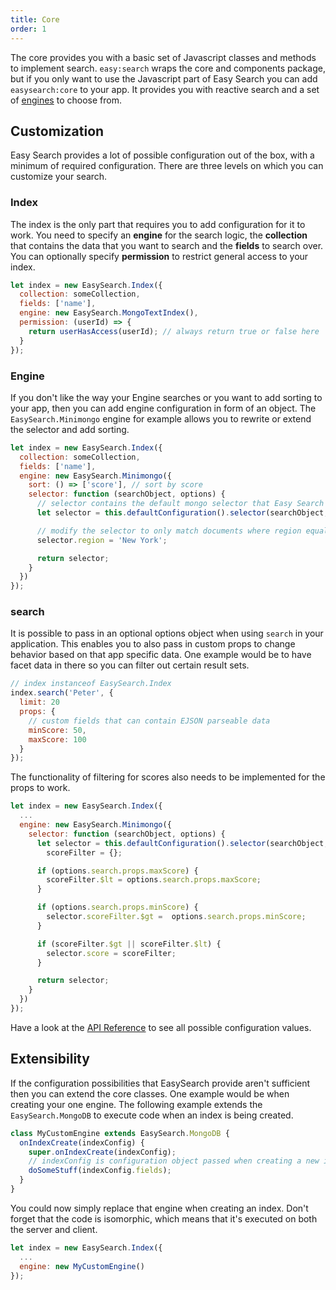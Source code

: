 ```yaml
---
title: Core
order: 1
---
```


The core provides you with a basic set of Javascript classes and methods to implement search. `easy:search` wraps the core and components package, but if
you only want to use the Javascript part of Easy Search you can add `easysearch:core` to your app. It provides you with reactive search and a set of
[engines](/docs/engines/) to choose from.

## Customization

Easy Search provides a lot of possible configuration out of the box, with a minimum of required configuration.
There are three levels on which you can customize your search.

### Index

The index is the only part that requires you to add configuration for it to work. You need to specify an __engine__ for the search logic,
the __collection__ that contains the data that you want to search and the __fields__ to search over. You can optionally specify __permission__
to restrict general access to your index.

```javascript
let index = new EasySearch.Index({
  collection: someCollection,
  fields: ['name'],
  engine: new EasySearch.MongoTextIndex(),
  permission: (userId) => {
    return userHasAccess(userId); // always return true or false here
  }
});
```

### Engine

If you don't like the way your Engine searches or you want to add sorting to your app, then you can add engine configuration in form of an object.
The `EasySearch.Minimongo` engine for example allows you to rewrite or extend the selector and add sorting.

```javascript
let index = new EasySearch.Index({
  collection: someCollection,
  fields: ['name'],
  engine: new EasySearch.Minimongo({
    sort: () => ['score'], // sort by score
    selector: function (searchObject, options) {
      // selector contains the default mongo selector that Easy Search would use
      let selector = this.defaultConfiguration().selector(searchObject, options);

      // modify the selector to only match documents where region equals "New York"
      selector.region = 'New York';

      return selector;
    }
  })
});
```

### search

It is possible to pass in an optional options object when using `search` in your application. This enables you to also pass in custom props
to change behavior based on that app specific data. One example would be to have facet data in there so you can filter out certain
result sets.


```javascript
// index instanceof EasySearch.Index
index.search('Peter', {
  limit: 20
  props: {
    // custom fields that can contain EJSON parseable data
    minScore: 50,
    maxScore: 100
  }
});
```

The functionality of filtering for scores also needs to be implemented for the props to work.

```javascript
let index = new EasySearch.Index({
  ...
  engine: new EasySearch.Minimongo({
    selector: function (searchObject, options) {
      let selector = this.defaultConfiguration().selector(searchObject, options),
        scoreFilter = {};

      if (options.search.props.maxScore) {
        scoreFilter.$lt = options.search.props.maxScore;
      }

      if (options.search.props.minScore) {
        selector.scoreFilter.$gt =  options.search.props.minScore;
      }

      if (scoreFilter.$gt || scoreFilter.$lt) {
        selector.score = scoreFilter;
      }

      return selector;
    }
  })
});
```

Have a look at the [API Reference](/docs/api-reference/) to see all possible configuration values.

## Extensibility

If the configuration possibilities that EasySearch provide aren't sufficient then you can extend the core classes. One example would
be when creating your one engine. The following example extends the `EasySearch.MongoDB` to execute code when an index is being created.

```javascript
class MyCustomEngine extends EasySearch.MongoDB {
  onIndexCreate(indexConfig) {
    super.onIndexCreate(indexConfig);
    // indexConfig is configuration object passed when creating a new index
    doSomeStuff(indexConfig.fields);
  }
}
```

You could now simply replace that engine when creating an index. Don't forget that the code is isomorphic, which means that it's executed
on both the server and client.

```javascript
let index = new EasySearch.Index({
  ...
  engine: new MyCustomEngine()
});
```
